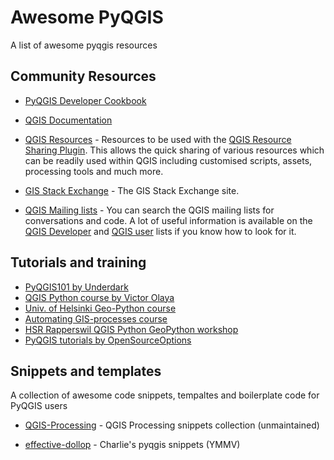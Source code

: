# Awesome PyQGIS

A list of awesome pyqgis resources

## Community Resources

* [PyQGIS Developer Cookbook](https://docs.qgis.org/3.10/en/docs/pyqgis_developer_cookbook/index.html)

* [QGIS Documentation](https://docs.qgis.org/3.10/en/docs/)

* [QGIS Resources](https://github.com/qgis/QGIS-Resources) - Resources to be used with the [QGIS Resource Sharing Plugin](http://qgis-contribution.github.io/QGIS-ResourceSharing/). This allows the quick sharing of various resources which can be readily used within QGIS including customised scripts, assets, processing tools and much more.

* [GIS Stack Exchange](https://gis.stackexchange.com) - The GIS Stack Exchange site.

* [QGIS Mailing lists](http://osgeo-org.1560.x6.nabble.com) - You can search the QGIS mailing lists for conversations and code. A lot of useful information is available on the [QGIS Developer](http://osgeo-org.1560.x6.nabble.com/QGIS-Developer-f4099106.html) and [QGIS user](http://osgeo-org.1560.x6.nabble.com/QGIS-User-f4125267.html) lists if you know how to look for it.

## Tutorials and training

* [PyQGIS101 by Underdark](https://anitagraser.com/pyqgis-101-introduction-to-qgis-python-programming-for-non-programmers/)
* [QGIS Python course by Victor Olaya](https://github.com/volaya/qgis-python-course)
* [Univ. of Helsinki Geo-Python course](https://geo-python.github.io/)
* [Automating GIS-processes course](https://automating-gis-processes.github.io/site/)
* [HSR Rapperswil QGIS Python GeoPython workshop](https://github.com/geometalab/GeoPythonConf2018-QGIS-Processing-Workshop)
* [PyQGIS tutorials by OpenSourceOptions](https://opensourceoptions.com/python/pyqgis_001_loadingrasters.html)

## Snippets and templates

A collection of awesome code snippets, tempaltes and boilerplate code for PyQGIS users

* [QGIS-Processing](https://github.com/qgis/QGIS-Processing) - QGIS Processing snippets collection (unmaintained)

* [effective-dollop](https://github.com/zacharlie/effective-dollop/tree/main/pyqgis) - Charlie's pyqgis snippets (YMMV)
